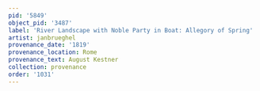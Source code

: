 ```yaml
---
pid: '5849'
object_pid: '3487'
label: 'River Landscape with Noble Party in Boat: Allegory of Spring'
artist: janbrueghel
provenance_date: '1819'
provenance_location: Rome
provenance_text: August Kestner
collection: provenance
order: '1031'
---
```

